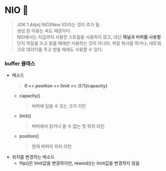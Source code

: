 # NIO 📌
> JDK 1.4dptj NIO(New IO)라는 것이 추가 됨.      
> 생성 된 이유는 속도 때문이다.     
> NIO에서는 지금까지 사용한 스트림을 사용하지 않고, 대신 **채널과 버퍼를 사용함**
> 단지 파일을 쓰고 읽을 때에만 사용하는 것이 아니라. 파일 복사를 하거나, 네트워크로 데이터를 주고 받을 때에도 사용할 수 있다.

### buffer 클래스
* 메소드
  > **0 <= position <= limit <= 크기(capacity)**
  * capacity()
    > 버퍼에 담을 수 있는 크기 리턴
  * limit()
    > 버퍼에서 읽거나 쓸 수 없는 첫 위치 리턴
  * position()
    > 현재 버퍼의 위치 리턴
* 위치를 변경하는 메소드
  * flip()은 limit값을 변경하지만, rewind()는 limit값을 변경하지 않음
